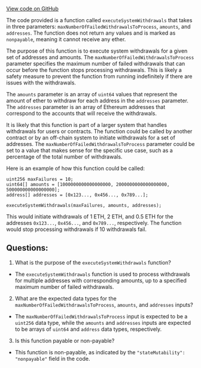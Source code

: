 [View code on GitHub](https://github.com/NethermindEth/nethermind/src/Nethermind/Nethermind.Merge.AuRa/Contracts/WithdrawalContract.json)

The code provided is a function called `executeSystemWithdrawals` that takes in three parameters: `maxNumberOfFailedWithdrawalsToProcess`, `amounts`, and `addresses`. The function does not return any values and is marked as `nonpayable`, meaning it cannot receive any ether.

The purpose of this function is to execute system withdrawals for a given set of addresses and amounts. The `maxNumberOfFailedWithdrawalsToProcess` parameter specifies the maximum number of failed withdrawals that can occur before the function stops processing withdrawals. This is likely a safety measure to prevent the function from running indefinitely if there are issues with the withdrawals.

The `amounts` parameter is an array of `uint64` values that represent the amount of ether to withdraw for each address in the `addresses` parameter. The `addresses` parameter is an array of Ethereum addresses that correspond to the accounts that will receive the withdrawals.

It is likely that this function is part of a larger system that handles withdrawals for users or contracts. The function could be called by another contract or by an off-chain system to initiate withdrawals for a set of addresses. The `maxNumberOfFailedWithdrawalsToProcess` parameter could be set to a value that makes sense for the specific use case, such as a percentage of the total number of withdrawals.

Here is an example of how this function could be called:

```
uint256 maxFailures = 10;
uint64[] amounts = [1000000000000000000, 2000000000000000000, 500000000000000000];
address[] addresses = [0x123..., 0x456..., 0x789...];

executeSystemWithdrawals(maxFailures, amounts, addresses);
```

This would initiate withdrawals of 1 ETH, 2 ETH, and 0.5 ETH for the addresses `0x123...`, `0x456...`, and `0x789...`, respectively. The function would stop processing withdrawals if 10 withdrawals fail.
## Questions: 
 1. What is the purpose of the `executeSystemWithdrawals` function?
- The `executeSystemWithdrawals` function is used to process withdrawals for multiple addresses with corresponding amounts, up to a specified maximum number of failed withdrawals.

2. What are the expected data types for the `maxNumberOfFailedWithdrawalsToProcess`, `amounts`, and `addresses` inputs?
- The `maxNumberOfFailedWithdrawalsToProcess` input is expected to be a `uint256` data type, while the `amounts` and `addresses` inputs are expected to be arrays of `uint64` and `address` data types, respectively.

3. Is this function payable or non-payable?
- This function is non-payable, as indicated by the `"stateMutability": "nonpayable"` field in the code.